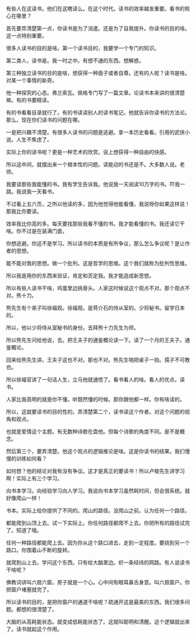 有些人在这读书。他们在这瞎读么。在这个时代。读书的效率越发重要。看书的核心在哪里？

首先要弄清楚第一点，你读书是为了消遣。还是为了自我提升。你读书的目的啥。这一点特别重要。

很多人读书的目的是啥。第一个读书目的，我要学一个专门的知识。

第二类人，读书是。我一时之中。有想不通的东西。想解惑。

第三种独立读书的目的是啥，想获得一种面子或者自尊。还有的人呢？读书是啥。对某一个事情的新奇。

他一种探究的心态。弗兰索瓦。佩格专门写了一篇文章。论读书本来讲的很清楚嘛。有的书要精读。

有的书看看目录就行了。有的书读读别人的读书笔记。他就告诉你读书的方法论。那么。现在你们读书的问题在哪。

一是把兴趣不清楚。有很多人读书的问题是逃避。拿一本历史看看。引用的武侠小说。人生不焦虑了。

实际上你的读书呢？更是一种艺术的欣赏。说上想获得一种自由的快感。

所以这中间，就摆出来一个根本性的问题。读能动的书还是不。大多数人说。老师。

我要读那些我能懂的书。我有学生告诉我。他说我一天阅读10万字的书。吓我一跳。我说我一天看书。

不过看上五六页，之所以他读的多，因为他觉得他能看懂，我说呀你如果这样说！那我比你要读。

效率我比你高的多。每天要找那些我看不懂的书。我才能看懂的书。我还读它干啥。你不过是在装满门面，

你想逃避。你这不是学习。所以读书的本质是有所争议，那么怎么争议呢？是让作者的思想。

能不能对我的思想。做一个批判。这是哲学的思维。这个我们就称为批判性思维。

所以我是用你的东西来验证，肯定和否定我。我才能造成新思想。

所以有些人读书干啥，鸡蛋里边挑骨头。人家这时候说这个观点不对。那个观点不对。熊十力。

熊先生有个弟子叫徐福观。徐福观。是蒋介石的侍从室的。少将秘书。留学日本的。

所以，他以少将侍从室秘书的身份。去拜熊十力先生为师。

所以熊先生问给他说，去。把王夫子的通鉴概论读一下。读了一个月的王夫子。通鉴概论。

回来给熊先生讲。王夫子这也不对。那也不对。熊先生啪把桌子一拍。孺子不可教也。

所以徐福官讲了一句话人生，立马他就通悟了。看书看人的啥。看人的优点。读书。

人家比我高明的就是你不懂。听既然懂的时候。那你跟他都一样。你有啥读的。

所以，这就要读书的目的性的。弄清楚第二个，读书读这个作者。对这个问题的视角和观点。

也就是爱情这个主题。有无数种诗歌在盘他。但每个诗歌的角度不同。是不是概念。

然后第三个，要弄清楚。他这个观点的逻辑推论是啥。这是你读书的结果。我们慢慢的训练如何看？

如何想？他的结论对我有没有争议。这才是真正的要读书！所以卢梭先生讲学习啊！实际上有三个学习。

向书本学习。向经验学习向人学习。我说向书本学习虽然耗时间，但会很系统。就好像爬山一样！

书本。实际上给你提供了不同的。爬山的路径。没爬山之前。认为任何一个路径。

都能爬到山顶上去。试一下实际上。你任何路径都爬不上去。你把所有的路径试完了。知道了哦。

任何一种路径都能爬上去。因为你从这个路口进去，走到一定程度。要绕到另一个路口。你围着山不断的旋转。

就爬到山上去。学问这个东西。只有给大脑里边。织一条经纬的网路。有人说读书干啥呢？

佛教词讲叫六扇六窗。房子就是一个心。心中间有眼耳鼻舌身意。叫六扇窗户。你把窗户堵塞就完了。

所以读书的目的，是把你窗户的通道干啥呢？疏通开这是最美的东西。我们很多问题。都想的很清楚了。

大脑的从高耗能状态。就变成低耗能状态了。这就叫聪明和清醒。这个逻辑就出来了。读书就起这个作用。